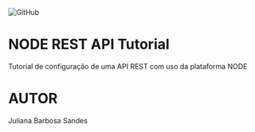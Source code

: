 ![GitHub](https://img.shields.io/github/license/julianasandes/node-rest?style=for-the-badge)
# NODE REST API Tutorial
Tutorial de configuração de uma API REST com uso da plataforma NODE
# AUTOR
Juliana Barbosa Sandes

